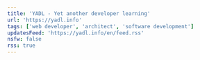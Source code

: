 ```yaml
---
title: 'YADL - Yet another developer learning'
url: 'https://yadl.info'
tags: ['web developer', 'architect', 'software development']
updatesFeed: 'https://yadl.info/en/feed.rss'
nsfw: false
rss: true
---
```

